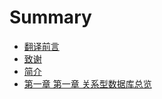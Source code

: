 # Summary

* [翻译前言](README.md)
* [致谢](docs/001.Acknowledgments.md)
* [简介](docs/002.Introduction.md)
* [第一章 第一章 关系型数据库总览](docs/003.Chapter_01.md)